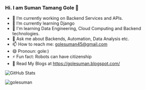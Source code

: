 ### Hi. I am Suman Tamang Gole 👋

- 🔭 I’m currently working on Backend Services and APIs.
- 🌱 I’m currently learning Django
- 🤔 I'm learning Data Engineering, Cloud Computing and Backend technologies.
- 💬 Ask me about Backends, Automation, Data Analysis etc. 
- 📫 How to reach me: golesuman45@gmail.com
- 😄 Pronoun: gole:)
- ⚡ Fun fact: Robots can have citizenship
- 📖 Read My Blogs at https://golesuman.blogspot.com/

![GitHub Stats](https://github-readme-stats.vercel.app/api?username=golesuman&theme=radical&layout=compact)


<!-- <p><img align="left" src="https://github-readme-stats.vercel.app/api/top-langs?username=golesuman&theme=radical&show_icons=true&locale=en&layout=compact" alt="golesuman" /></p> -->
<p><img align="center" src="https://github-readme-streak-stats.herokuapp.com/?user=golesuman&layout=compact&theme=radical" alt="golesuman" /></p>





